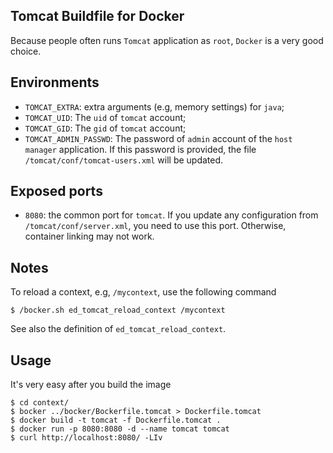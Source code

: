 ## Tomcat Buildfile for Docker

Because people often runs `Tomcat` application as `root`,
`Docker` is a very good choice.

## Environments

* `TOMCAT_EXTRA`: extra arguments (e.g, memory settings) for `java`;
* `TOMCAT_UID`: The `uid` of `tomcat` account;
* `TOMCAT_GID`: The `gid` of `tomcat` account;
* `TOMCAT_ADMIN_PASSWD`: The password of `admin` account of the
   `host manager` application. If this password is provided, the
   file `/tomcat/conf/tomcat-users.xml` will be updated.

## Exposed ports

* `8080`: the common port for `tomcat`. If you update any configuration
  from `/tomcat/conf/server.xml`, you need to use this port. Otherwise,
  container linking may not work.

## Notes

To reload a context, e.g, `/mycontext`, use the following command

    $ /bocker.sh ed_tomcat_reload_context /mycontext

See also the definition of `ed_tomcat_reload_context`.

## Usage

It's very easy after you build the image

    $ cd context/
    $ bocker ../bocker/Bockerfile.tomcat > Dockerfile.tomcat
    $ docker build -t tomcat -f Dockerfile.tomcat .
    $ docker run -p 8080:8080 -d --name tomcat tomcat
    $ curl http://localhost:8080/ -LIv
